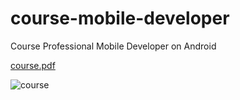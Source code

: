 # course-mobile-developer
Course Professional Mobile Developer on Android

[course.pdf](https://github.com/AnhTuanLai/course-mobile-developer/files/15400677/course.pdf)

![course](https://github.com/AnhTuanLai/course-mobile-developer/assets/153903267/2db33447-29a5-4efc-b014-d5f13fe3f945)

